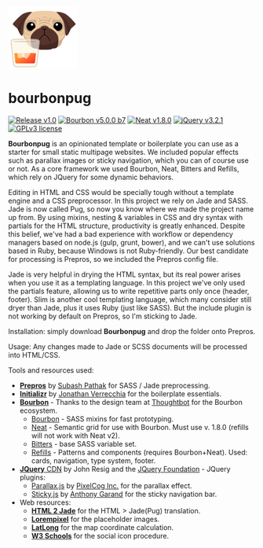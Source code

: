 [<img src="https://github.com/pixelminds/bourbonpug/blob/master/bourbonpug_logo.png" alt="Bourbonpug logo">](https://github.com/pixelminds/bourbonpug)

# bourbonpug
[![Release v1.0](https://img.shields.io/badge/release-v1.0-orange.svg)]() [![Bourbon v5.0.0 b7](https://img.shields.io/badge/bourbon-v5.0.0%20b7-red.svg)](http://bourbon.io/) [![Neat v1.8.0](https://img.shields.io/badge/neat-v1.8.0-blue.svg)](https://github.com/thoughtbot/neat/tree/neat-1.8.0-node-sass) [![jQuery v3.2.1](https://img.shields.io/badge/jquery-v3.2.1-green.svg)](https://jquery.com/) [![GPLv3 license](https://img.shields.io/badge/license-GPLv3-blue.svg)](https://www.gnu.org/licenses/gpl-3.0.txt) 

**Bourbonpug** is an opinionated template or boilerplate you can use as a starter for small static multipage websites. We included popular effects such as parallax images or sticky navigation, which you can of course use or not. As a core framework we used Bourbon, Neat, Bitters and Refills, which rely on JQuery for some dynamic behaviors. 

Editing in HTML and CSS would be specially tough without a template engine and a CSS preprocessor. In this project we rely on Jade and SASS. Jade is now called Pug, so now you know where we made the project name up from. By using mixins, nesting & variables in CSS and dry syntax with partials for the HTML structure, productivity is greatly enhanced. Despite this belief, we've had a bad experience with workflow or dependency managers based on node.js (gulp, grunt, bower), and we can't use solutions based in Ruby, because Windows is not Ruby-friendly. Our best candidate for processing is Prepros, so we included the Prepros config file.

Jade is very helpful in drying the HTML syntax, but its real power arises when you use it as a templating language. In this project we've only used the partials feature, allowing us to write repetitive parts only once (header, footer). Slim is another cool templating language, which many consider still dryer than Jade, plus it uses Ruby (just like SASS). But the include plugin is not working by default on Prepros, so I'm sticking to Jade.

Installation: simply download **Bourbonpug** and drop the folder onto Prepros. 

Usage: Any changes made to Jade or SCSS documents will be processed into HTML/CSS.

Tools and resources used:

* [**Prepros**](https://prepros.io/) by [Subash Pathak](https://github.com/Subash) for SASS / Jade preprocessing.
* [**Initializr**](http://www.initializr.com/) by [Jonathan Verrecchia](http://verekia.com/) for the boilerplate essentials.
* [**Bourbon**](http://bourbon.io) - Thanks to the design team at [Thoughtbot](http://thoughtbot.com/) for the Bourbon ecosystem.
  * [Bourbon](https://github.com/thoughtbot/bourbon) - SASS mixins for fast prototyping.
  * [Neat](https://github.com/thoughtbot/neat) - Semantic grid for use with Bourbon. Must use v. 1.8.0 (refills will not work with Neat v2).
  * [Bitters](https://github.com/thoughtbot/bitters) - base SASS variable set.
  * [Refills](http://refills.bourbon.io/) - Patterns and components (requires Bourbon+Neat). Used: cards, navigation, type system, footer.
* [**JQuery** CDN](https://code.jquery.com/jquery-3.2.1.min.js) by John Resig and the [JQuery Foundation](https://jquery.org/team/) - JQuery plugins:
  * [Parallax.js](http://pixelcog.github.io/parallax.js/) by [PixelCog Inc.](http://pixelcog.com/about/) for the parallax effect.
  * [Sticky.js](http://stickyjs.com/) by [Anthony Garand](http://anthonygarand.com/) for the sticky navigation bar.
* Web resources:
  * [**HTML 2 Jade**](http://html2jade.org/) for the HTML > Jade(Pug) translation.
  * [**Lorempixel**](http://lorempixel.com/) for the placeholder images.
  * [**LatLong**](http://www.latlong.net/) for the map coordinate calculation.
  * [**W3 Schools**](https://www.w3schools.com/icons/default.asp) for the social icon procedure.
